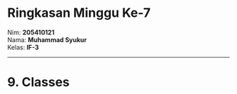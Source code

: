 # Ringkasan Minggu Ke-7
Nim: **205410121**<br>
Nama: **Muhammad Syukur**<br>
Kelas: **IF-3**
___

# 9. Classes <br>

